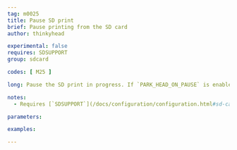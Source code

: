 ```yaml
---
tag: m0025
title: Pause SD print
brief: Pause printing from the SD card
author: thinkyhead

experimental: false
requires: SDSUPPORT
group: sdcard

codes: [ M25 ]

long: Pause the SD print in progress. If `PARK_HEAD_ON_PAUSE` is enabled, park the nozzle.

notes:
  - Requires [`SDSUPPORT`](/docs/configuration/configuration.html#sd-card)

parameters:

examples:

---
```


